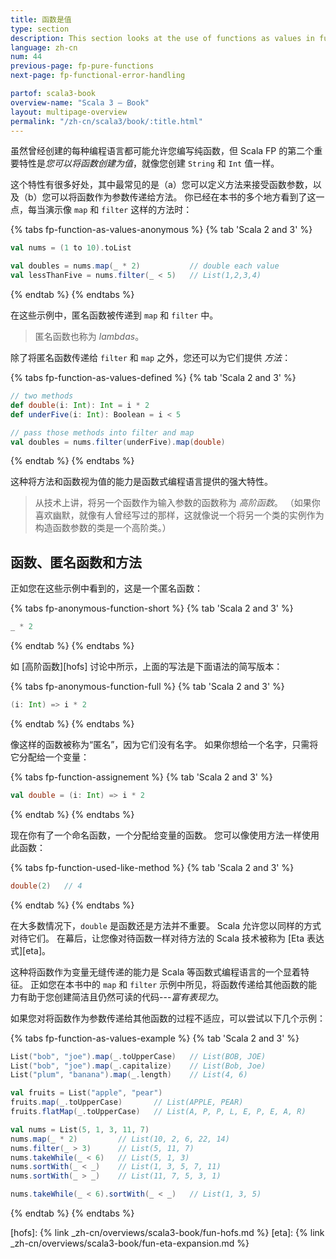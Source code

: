 ```yaml
---
title: 函数是值
type: section
description: This section looks at the use of functions as values in functional programming.
language: zh-cn
num: 44
previous-page: fp-pure-functions
next-page: fp-functional-error-handling

partof: scala3-book
overview-name: "Scala 3 — Book"
layout: multipage-overview
permalink: "/zh-cn/scala3/book/:title.html"
---
```



虽然曾经创建的每种编程语言都可能允许您编写纯函数，但 Scala FP 的第二个重要特性是*您可以将函数创建为值*，就像您创建 `String` 和 `Int` 值一样。

这个特性有很多好处，其中最常见的是（a）您可以定义方法来接受函数参数，以及（b）您可以将函数作为参数传递给方法。
你已经在本书的多个地方看到了这一点，每当演示像 `map` 和 `filter` 这样的方法时：

{% tabs fp-function-as-values-anonymous %}
{% tab 'Scala 2 and 3' %}
```scala
val nums = (1 to 10).toList

val doubles = nums.map(_ * 2)           // double each value
val lessThanFive = nums.filter(_ < 5)   // List(1,2,3,4)
```
{% endtab %}
{% endtabs %}

在这些示例中，匿名函数被传递到 `map` 和 `filter` 中。

> 匿名函数也称为 *lambdas*。

除了将匿名函数传递给 `filter` 和 `map` 之外，您还可以为它们提供 *方法*：

{% tabs fp-function-as-values-defined %}
{% tab 'Scala 2 and 3' %}
```scala
// two methods
def double(i: Int): Int = i * 2
def underFive(i: Int): Boolean = i < 5

// pass those methods into filter and map
val doubles = nums.filter(underFive).map(double)
```
{% endtab %}
{% endtabs %}

这种将方法和函数视为值的能力是函数式编程语言提供的强大特性。

> 从技术上讲，将另一个函数作为输入参数的函数称为 *高阶函数*。
> （如果你喜欢幽默，就像有人曾经写过的那样，这就像说一个将另一个类的实例作为构造函数参数的类是一个高阶类。）

## 函数、匿名函数和方法

正如您在这些示例中看到的，这是一个匿名函数：

{% tabs fp-anonymous-function-short %}
{% tab 'Scala 2 and 3' %}
```scala
_ * 2
```
{% endtab %}
{% endtabs %}

如 [高阶函数][hofs] 讨论中所示，上面的写法是下面语法的简写版本：

{% tabs fp-anonymous-function-full %}
{% tab 'Scala 2 and 3' %}
```scala
(i: Int) => i * 2
```
{% endtab %}
{% endtabs %}

像这样的函数被称为“匿名”，因为它们没有名字。
如果你想给一个名字，只需将它分配给一个变量：

{% tabs fp-function-assignement %}
{% tab 'Scala 2 and 3' %}
```scala
val double = (i: Int) => i * 2
```
{% endtab %}
{% endtabs %}

现在你有了一个命名函数，一个分配给变量的函数。
您可以像使用方法一样使用此函数：

{% tabs fp-function-used-like-method %}
{% tab 'Scala 2 and 3' %}
```scala
double(2)   // 4
```
{% endtab %}
{% endtabs %}

在大多数情况下，`double` 是函数还是方法并不重要。 Scala 允许您以同样的方式对待它们。
在幕后，让您像对待函数一样对待方法的 Scala 技术被称为 [Eta 表达式][eta]。

这种将函数作为变量无缝传递的能力是 Scala 等函数式编程语言的一个显着特征。
正如您在本书中的 `map` 和 `filter` 示例中所见，将函数传递给其他函数的能力有助于您创建简洁且仍然可读的代码---*富有表现力*。

如果您对将函数作为参数传递给其他函数的过程不适应，可以尝试以下几个示例：

{% tabs fp-function-as-values-example %}
{% tab 'Scala 2 and 3' %}
```scala
List("bob", "joe").map(_.toUpperCase)   // List(BOB, JOE)
List("bob", "joe").map(_.capitalize)    // List(Bob, Joe)
List("plum", "banana").map(_.length)    // List(4, 6)

val fruits = List("apple", "pear")
fruits.map(_.toUpperCase)       // List(APPLE, PEAR)
fruits.flatMap(_.toUpperCase)   // List(A, P, P, L, E, P, E, A, R)

val nums = List(5, 1, 3, 11, 7)
nums.map(_ * 2)         // List(10, 2, 6, 22, 14)
nums.filter(_ > 3)      // List(5, 11, 7)
nums.takeWhile(_ < 6)   // List(5, 1, 3)
nums.sortWith(_ < _)    // List(1, 3, 5, 7, 11)
nums.sortWith(_ > _)    // List(11, 7, 5, 3, 1)

nums.takeWhile(_ < 6).sortWith(_ < _)   // List(1, 3, 5)
```
{% endtab %}
{% endtabs %}

[hofs]: {% link _zh-cn/overviews/scala3-book/fun-hofs.md %}
[eta]: {% link _zh-cn/overviews/scala3-book/fun-eta-expansion.md %}
